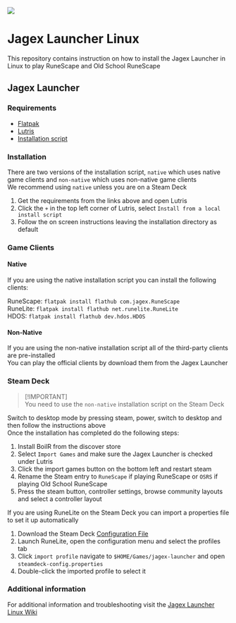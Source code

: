 ![](https://runescape.wiki/images/thumb/Jagex_Launcher_icon.png/128px-Jagex_Launcher_icon.png)
# Jagex Launcher Linux

This repository contains instruction on how to install the Jagex Launcher in Linux to play RuneScape and Old School RuneScape

## Jagex Launcher

### Requirements

* [Flatpak](https://www.flatpak.org/setup)<br>
* [Lutris](https://flathub.org/apps/net.lutris.Lutris)<br>
* [Installation script](https://github.com/TormStorm/jagex-launcher-linux/tree/testing/resources)<br>

### Installation

There are two versions of the installation script, `native` which uses native game clients and `non-native` which uses non-native game clients<br>
We recommend using `native` unless you are on a Steam Deck<br>

1. Get the requirements from the links above and open Lutris<br>
2. Click the `+` in the top left corner of Lutris, select `Install from a local install script`<br>
3. Follow the on screen instructions leaving the installation directory as default<br>

### Game Clients

#### Native

If you are using the native installation script you can install the following clients:

RuneScape: `flatpak install flathub com.jagex.RuneScape`<br>
RuneLite: `flatpak install flathub net.runelite.RuneLite`<br>
HDOS: `flatpak install flathub dev.hdos.HDOS`<br>

#### Non-Native

If you are using the non-native installation script all of the third-party clients are pre-installed<br>
You can play the official clients by download them from the Jagex Launcher<br>

### Steam Deck

> [!IMPORTANT]<br>
> You need to use the `non-native` installation script on the Steam Deck<br>

Switch to desktop mode by pressing steam, power, switch to desktop and then follow the instructions above<br>
Once the installation has completed do the following steps:<br>

1. Install BoilR from the discover store<br>
2. Select `Import Games` and make sure the Jagex Launcher is checked under Lutris<br>
3. Click the import games button on the bottom left and restart steam<br>
4. Rename the Steam entry to `RuneScape` if playing RuneScape or `OSRS` if playing Old School RuneScape<br>
5. Press the steam button, controller settings, browse community layouts and select a controller layout<br>

If you are using RuneLite on the Steam Deck you can import a properties file to set it up automatically<br>

1. Download the Steam Deck [Configuration File](https://github.com/TormStorm/jagex-launcher-linux/blob/testing/resources/steamdeck-config.properties)
2. Launch RuneLite, open the configuration menu and select the profiles tab<br>
3. Click `import profile` navigate to `$HOME/Games/jagex-launcher` and open `steamdeck-config.properties`
4. Double-click the imported profile to select it

### Additional information

For additional information and troubleshooting visit the [Jagex Launcher Linux Wiki](https://github.com/TormStorm/jagex-launcher-linux/wiki)<br>
